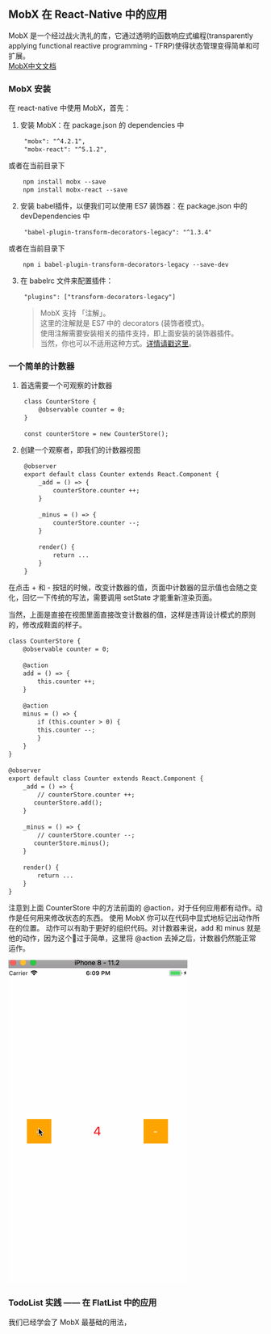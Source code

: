 ## MobX 在 React-Native 中的应用

MobX 是一个经过战火洗礼的库，它通过透明的函数响应式编程(transparently applying functional reactive programming - TFRP)使得状态管理变得简单和可扩展。<br />
[MobX中文文档](https://cn.mobx.js.org/)

### MobX 安装
在 react-native 中使用 MobX，首先：

1. 安装 MobX：在 package.json 的 dependencies 中


		"mobx": "^4.2.1",
    	"mobx-react": "^5.1.2",
  
  或者在当前目录下 
  		
  		npm install mobx --save
  		npm install mobx-react --save

2. 安装 babel插件，以便我们可以使用 ES7 装饰器：在 package.json 中的 devDependencies 中 
 		
 		"babel-plugin-transform-decorators-legacy": "^1.3.4"
 	
 或者在当前目录下
 		
 		npm i babel-plugin-transform-decorators-legacy --save-dev
 		
3. 在 babelrc 文件来配置插件：

		"plugins": ["transform-decorators-legacy"]


	> MobX 支持 「注解」。<br />
	> 这里的注解就是 ES7 中的 decorators (装饰者模式)。<br />
	> 使用注解需要安装相关的插件支持，即上面安装的装饰器插件。<br />
	> 当然，你也可以不适用这种方式。[详情请戳这里](https://cn.mobx.js.org/best/decorators.html)。
	

### 一个简单的计数器
1. 首选需要一个可观察的计数器
		
		class CounterStore {
    		@observable counter = 0;
    	}
    	
    	const counterStore = new CounterStore();
   
2. 创建一个观察者，即我们的计数器视图
	
		@observer
		export default class Counter extends React.Component {
    		_add = () => {
        		counterStore.counter ++;
    		}
			
    		_minus = () => {
        		counterStore.counter --;
    		}

    		render() {
        		return ...
    		}
		}

在点击 + 和 - 按钮的时候，改变计数器的值，页面中计数器的显示值也会随之变化，回忆一下传统的写法，需要调用 setState 才能重新渲染页面。

当然，上面是直接在视图里面直接改变计数器的值，这样是违背设计模式的原则的，修改成鞋面的样子。

	class CounterStore {
    	@observable counter = 0;

    	@action
   		add = () => {
       		this.counter ++;
   		}
    
   		@action    		
   		minus = () => {
        	if (this.counter > 0) {
           	this.counter --;
        	}
    	}
	}
	
	@observer
	export default class Counter extends React.Component {
    	_add = () => {
			// counterStore.counter ++;
	       counterStore.add();
    	}
			
    	_minus = () => {
			// counterStore.counter --;
	       counterStore.minus();
    	}

   		render() {
      		return ...
   		}	
   	}
   	
注意到上面 CounterStore 中的方法前面的 @action，对于任何应用都有动作。动作是任何用来修改状态的东西。 使用 MobX 你可以在代码中显式地标记出动作所在的位置。 动作可以有助于更好的组织代码。对计数器来说，add 和 minus 就是他的动作，因为这个🌰过于简单，这里将 @action 去掉之后，计数器仍然能正常运作。

![计数器效果图](https://github.com/redye/react-native-mobx-demo/blob/master/counter.gif)

### TodoList 实践 —— 在 FlatList 中的应用
我们已经学会了 MobX 最基础的用法，